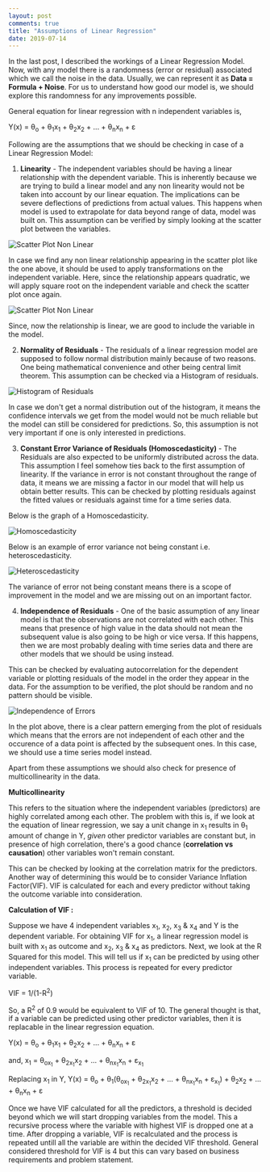 ```yaml
---
layout: post
comments: true
title: "Assumptions of Linear Regression"
date: 2019-07-14
---
```


In the last post, I described the workings of a Linear Regression Model. Now, with any model there is a randomness (error or residual) associated which we call the noise in the data. Usually, we can represent it as **Data = Formula + Noise**. For us to understand how good our model is, we should explore this randomness for any improvements possible.

General equation for linear regression with n independent variables is, 

Y(x) = &theta;<sub>o</sub> + &theta;<sub>1</sub>x<sub>1</sub> + &theta;<sub>2</sub>x<sub>2</sub> + ... + &theta;<sub>n</sub>x<sub>n</sub> + &epsilon;

Following are the assumptions that we should be checking in case of a Linear Regression Model:

1. **Linearity** - The independent variables should be having a linear relationship with the dependent variable. This is inherently because we are trying to build a linear model and any non linearity would not be taken into account by our linear equation. The implications can be severe deflections of predictions from actual values. This happens when model is used to extrapolate for data beyond range of data, model was built on. This assumption can be verified by simply looking at the scatter plot between the variables.

![Scatter Plot Non Linear](/images/Assumptions_Linear_Regression/Scatter_plot_non_linear.png)

In case we find any non linear relationship appearing in the scatter plot like the one above, it should be used to apply transformations on the independent variable. Here, since the relationship appears quadratic, we will apply square root on the independent variable and check the scatter plot once again.

![Scatter Plot Non Linear](/images/Assumptions_Linear_Regression/Scatter_plot_linear.png)

Since, now the relationship is linear, we are good to include the variable in the model.

2. **Normality of Residuals** - The residuals of a linear regression model are supposed to follow normal distribution mainly because of two reasons. One being mathematical convenience and other being central limit theorem. This assumption can be checked via a Histogram of residuals.

![Histogram of Residuals](/images/Assumptions_Linear_Regression/Histogram.png)

In case we don't get a normal distribution out of the histogram, it means the confidence intervals we get from the model would not be much reliable but the model can still be considered for predictions. So, this assumption is not very important if one is only interested in predictions.

3. **Constant Error Variance of Residuals (Homoscedasticity)** - The Residuals are also expected to be uniformly distributed across the data. This assumption I feel somehow ties back to the first assumption of linearity. If the variance in error is not constant throughout the range of data, it means we are missing a factor in our model that will help us obtain better results. This can be checked by plotting residuals against the fitted values or residuals against time for a time series data.

Below is the graph of a Homoscedasticity.

![Homoscedasticity](/images/Assumptions_Linear_Regression/homoscedastic.png)

Below is an example of error variance not being constant i.e. heteroscedasticity.

![Heteroscedasticity](/images/Assumptions_Linear_Regression/heteroscedastic.png)

The variance of error not being constant means there is a scope of improvement in the model and we are missing out on an important factor.

4. **Independence of Residuals** - One of the basic assumption of any linear model is that the observations are not correlated with each other. This means that presence of high value in the data should not mean the subsequent value is also going to be high or vice versa. If this happens, then we are most probably dealing with time series data and there are other models that we should be using instead.

This can be checked by evaluating autocorrelation for the dependent variable or plotting residuals of the model in the order they appear in the data. For the assumption to be verified, the plot should be random and no pattern should be visible.

![Independence of Errors](/images/Assumptions_Linear_Regression/Independence_errors.png)

In the plot above, there is a clear pattern emerging from the plot of residuals which means that the errors are not independent of each other and the occurence of a data point is affected by the subsequent ones. In this case, we should use a time series model instead.

Apart from these assumptions we should also check for presence of multicollinearity in the data.

**Multicollinearity**

This refers to the situation where the independent variables (predictors) are highly correlated among each other. The problem with this is, if we look at the equation of linear regression, we say a unit change in x<sub>1</sub> results in &theta;<sub>1</sub> amount of change in Y, _given_ other predictor variables are constant but, in presence of high correlation, there's a good chance (**correlation vs causation**) other variables won't remain constant. 

This can be checked by looking at the correlation matrix for the predictors. Another way of determining this would be to consider Variance Inflation Factor(VIF). VIF is calculated for each and every predictor without taking the outcome variable into consideration.

**Calculation of VIF :** 

Suppose we have 4 independent variables x<sub>1</sub>, x<sub>2</sub>, x<sub>3</sub> & x<sub>4</sub> and Y is the dependent variable. For obtaining VIF for x<sub>1</sub>, a linear regression model is built with x<sub>1</sub> as outcome and x<sub>2</sub>, x<sub>3</sub> & x<sub>4</sub> as predictors. Next, we look at the R Squared for this model. This will tell us if x<sub>1</sub> can be predicted by using other independent variables. This process is repeated for every predictor variable.

VIF = 1/(1-R<sup>2</sup>)

So, a R<sup>2</sup> of 0.9 would be equivalent to VIF of 10. The general thought is that, if a variable can be predicted using other predictor variables, then it is replacable in the linear regression equation.

Y(x) = &theta;<sub>o</sub> + &theta;<sub>1</sub>x<sub>1</sub> + &theta;<sub>2</sub>x<sub>2</sub> + ... + &theta;<sub>n</sub>x<sub>n</sub> + &epsilon;

and,
x<sub>1</sub> = &theta;<sub>ox<sub>1</sub></sub> + &theta;<sub>2x<sub>1</sub></sub>x<sub>2</sub> + ... + &theta;<sub>nx<sub>1</sub></sub>x<sub>n</sub> + &epsilon;<sub>x<sub>1</sub></sub> 

Replacing x<sub>1</sub> in Y,
Y(x) = &theta;<sub>o</sub> + &theta;<sub>1</sub>(&theta;<sub>ox<sub>1</sub></sub> + &theta;<sub>2x<sub>1</sub></sub>x<sub>2</sub> + ... + &theta;<sub>nx<sub>1</sub></sub>x<sub>n</sub> + &epsilon;<sub>x<sub>1</sub></sub>) + &theta;<sub>2</sub>x<sub>2</sub> + ... + &theta;<sub>n</sub>x<sub>n</sub> + &epsilon;

Once we have VIF calculated for all the predictors, a threshold is decided beyond which we will start dropping variables from the model.
This a recursive process where the variable with highest VIF is dropped one at a time. After dropping a variable, VIF is recalculated and the process is repeated untill all the variable are within the decided VIF threshold. General considered threshold for VIF is 4 but this can vary based on business requirements and problem statement.

